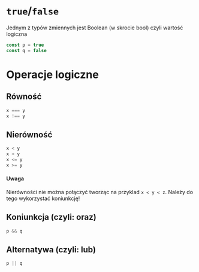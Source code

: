 # `true`/`false`

Jednym z typów zmiennych jest Boolean (w skrocie bool) czyli wartość logiczna

```js
const p = true
const q = false
```

# Operacje logiczne

## Równość
```js
x === y
x !== y
```

## Nierówność

```js
x < y
x > y
x <= y
x >= y
```

#### Uwaga

Nierówności nie można połączyć tworząc na przyklad `x < y < z`. Należy do tego wykorzystać koniunkcję!

## Koniunkcja (czyli: oraz)
```js
p && q
```

## Alternatywa (czyli: lub)
```js
p || q
```


